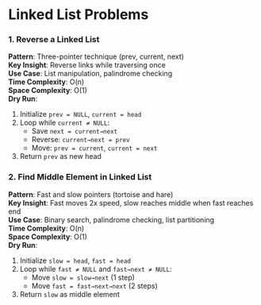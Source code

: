 # Linked List Problems

### 1. Reverse a Linked List

**Pattern**: Three-pointer technique (prev, current, next)  
**Key Insight**: Reverse links while traversing once  
**Use Case**: List manipulation, palindrome checking  
**Time Complexity**: O(n)  
**Space Complexity**: O(1)  
**Dry Run**:
1. Initialize `prev = NULL`, `current = head`
2. Loop while `current ≠ NULL`:
   - Save `next = current→next`
   - Reverse: `current→next = prev`
   - Move: `prev = current`, `current = next`
3. Return `prev` as new head

### 2. Find Middle Element in Linked List

**Pattern**: Fast and slow pointers (tortoise and hare)  
**Key Insight**: Fast moves 2x speed, slow reaches middle when fast reaches end  
**Use Case**: Binary search, palindrome checking, list partitioning  
**Time Complexity**: O(n)  
**Space Complexity**: O(1)  
**Dry Run**:
1. Initialize `slow = head`, `fast = head`
2. Loop while `fast ≠ NULL` and `fast→next ≠ NULL`:
   - Move `slow = slow→next` (1 step)
   - Move `fast = fast→next→next` (2 steps)
3. Return `slow` as middle element
